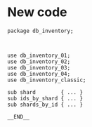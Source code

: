 # New code

<!-- %% svg-grid: code -->

~~~~
package db_inventory;



use db_inventory_01;
use db_inventory_02;
use db_inventory_03;
use db_inventory_04;
use db_inventory_classic;

sub shard        { ... }
sub ids_by_shard { ... }
sub shards_by_id { ... }

__END__
~~~~
